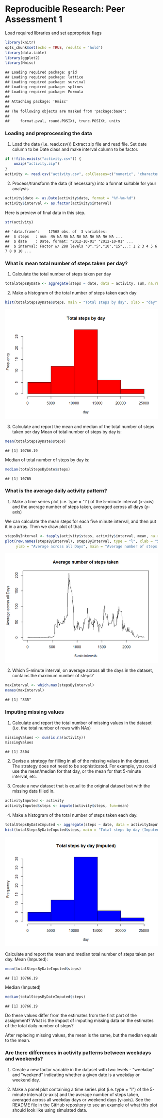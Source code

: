 # Reproducible Research: Peer Assessment 1


Load required libraries and set appropriate flags

```r
library(knitr)
opts_chunk$set(echo = TRUE, results = 'hold')
library(data.table)
library(ggplot2)
library(Hmisc)
```

```
## Loading required package: grid
## Loading required package: lattice
## Loading required package: survival
## Loading required package: splines
## Loading required package: Formula
## 
## Attaching package: 'Hmisc'
## 
## The following objects are masked from 'package:base':
## 
##     format.pval, round.POSIXt, trunc.POSIXt, units
```


### Loading and preprocessing the data

1. Load the data (i.e. read.csv())
Extract zip file and read file. Set date column to be Date class and make interval column to be factor.

```r
if (!file.exists("activity.csv")) {
    unzip("activity.zip")
}
activity <- read.csv("activity.csv", colClasses=c("numeric", "character", "numeric"))
```

2. Process/transform the data (if necessary) into a format suitable for your analysis

```r
activity$date <- as.Date(activity$date, format = "%Y-%m-%d")
activity$interval <- as.factor(activity$interval)
```

Here is preview of final data in this step.

```r
str(activity)
```

```
## 'data.frame':	17568 obs. of  3 variables:
##  $ steps   : num  NA NA NA NA NA NA NA NA NA NA ...
##  $ date    : Date, format: "2012-10-01" "2012-10-01" ...
##  $ interval: Factor w/ 288 levels "0","5","10","15",..: 1 2 3 4 5 6 7 8 9 10 ...
```

### What is mean total number of steps taken per day?

1. Calculate the total number of steps taken per day

```r
totalStepsByDate <- aggregate(steps ~ date, data = activity, sum, na.rm = TRUE)
```

2. Make a histogram of the total number of steps taken each day

```r
hist(totalStepsByDate$steps, main = "Total steps by day", xlab = "day", col = "red")
```

![](PA1_template_files/figure-html/unnamed-chunk-6-1.png) 

3. Calculate and report the mean and median of the total number of steps taken per day
Mean of total number of steps by day is:

```r
mean(totalStepsByDate$steps)
```

```
## [1] 10766.19
```
Median of total number of steps by day is:

```r
median(totalStepsByDate$steps)
```

```
## [1] 10765
```

### What is the average daily activity pattern?

1. Make a time series plot (i.e. type = "l") of the 5-minute interval (x-axis) and the average number of steps taken, averaged across all days (y-axis)

We can calculate the mean steps for each five minute interval, and then put it in a array. Then we draw plot of that.

```r
stepsByInterval <- tapply(activity$steps, activity$interval, mean, na.rm = TRUE)
plot(row.names(stepsByInterval), stepsByInterval, type = "l", xlab = "5-min intervals", 
     ylab = "Average across all Days", main = "Average number of steps taken")
```

![](PA1_template_files/figure-html/unnamed-chunk-9-1.png) 

2. Which 5-minute interval, on average across all the days in the dataset, contains the maximum number of steps?

```r
maxInterval <- which.max(stepsByInterval)
names(maxInterval)
```

```
## [1] "835"
```

### Imputing missing values

1. Calculate and report the total number of missing values in the dataset (i.e. the total number of rows with NAs)


```r
missingValues <- sum(is.na(activity))
missingValues
```

```
## [1] 2304
```

2. Devise a strategy for filling in all of the missing values in the dataset. The strategy does not need to be sophisticated. For example, you could use the mean/median for that day, or the mean for that 5-minute interval, etc.

3. Create a new dataset that is equal to the original dataset but with the missing data filled in.


```r
activityImputed <- activity
activityImputed$steps <- impute(activity$steps, fun=mean)
```

4. Make a histogram of the total number of steps taken each day.


```r
totalStepsByDateImputed <- aggregate(steps ~ date, data = activityImputed, sum)
hist(totalStepsByDateImputed$steps, main = "Total steps by day (Imputed)", xlab = "day", col = "blue")
```

![](PA1_template_files/figure-html/unnamed-chunk-13-1.png) 

Calculate and report the mean and median total number of steps taken per day.
Mean (Imputed): 

```r
mean(totalStepsByDateImputed$steps)
```

```
## [1] 10766.19
```

Median (Imputed)

```r
median(totalStepsByDateImputed$steps)
```

```
## [1] 10766.19
```

Do these values differ from the estimates from the first part of the assignment? What is the impact of imputing missing data on the estimates of the total daily number of steps?

After replacing missing values, the mean is the same, but the median equals to the mean.

### Are there differences in activity patterns between weekdays and weekends?

1. Create a new factor variable in the dataset with two levels - "weekday" and "weekend" indicating whether a given date is a weekday or weekend day.

2. Make a panel plot containing a time series plot (i.e. type = "l") of the 5-minute interval (x-axis) and the average number of steps taken, averaged across all weekday days or weekend days (y-axis). See the README file in the GitHub repository to see an example of what this plot should look like using simulated data.
